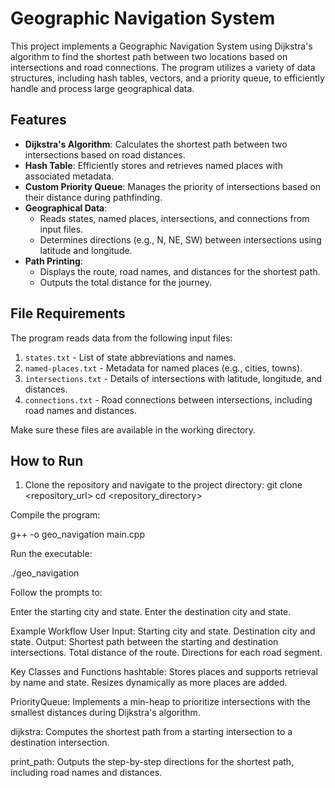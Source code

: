 # Geographic Navigation System

This project implements a Geographic Navigation System using Dijkstra's algorithm to find the shortest path between two locations based on intersections and road connections. The program utilizes a variety of data structures, including hash tables, vectors, and a priority queue, to efficiently handle and process large geographical data.

## Features

- **Dijkstra's Algorithm**: Calculates the shortest path between two intersections based on road distances.
- **Hash Table**: Efficiently stores and retrieves named places with associated metadata.
- **Custom Priority Queue**: Manages the priority of intersections based on their distance during pathfinding.
- **Geographical Data**:
  - Reads states, named places, intersections, and connections from input files.
  - Determines directions (e.g., N, NE, SW) between intersections using latitude and longitude.
- **Path Printing**:
  - Displays the route, road names, and distances for the shortest path.
  - Outputs the total distance for the journey.

## File Requirements

The program reads data from the following input files:
1. `states.txt` - List of state abbreviations and names.
2. `named-places.txt` - Metadata for named places (e.g., cities, towns).
3. `intersections.txt` - Details of intersections with latitude, longitude, and distances.
4. `connections.txt` - Road connections between intersections, including road names and distances.

Make sure these files are available in the working directory.

## How to Run

1. Clone the repository and navigate to the project directory:
   git clone <repository_url>
   cd <repository_directory>


Compile the program:

g++ -o geo_navigation main.cpp

Run the executable:

./geo_navigation

Follow the prompts to:

Enter the starting city and state.
Enter the destination city and state.

Example Workflow
User Input:
Starting city and state.
Destination city and state.
Output:
Shortest path between the starting and destination intersections.
Total distance of the route.
Directions for each road segment.

Key Classes and Functions
hashtable:
Stores places and supports retrieval by name and state.
Resizes dynamically as more places are added.

PriorityQueue:
Implements a min-heap to prioritize intersections with the smallest distances during Dijkstra's algorithm.

dijkstra:
Computes the shortest path from a starting intersection to a destination intersection.

print_path:
Outputs the step-by-step directions for the shortest path, including road names and distances.

